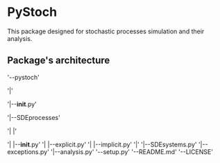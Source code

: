 # PyStoch

This package designed for stochastic processes simulation and their analysis. 

## Package's architecture
'--pystoch'

  '|'

  '|--__init__.py'

  '|--SDEprocesses'

  '|    |'

  '|    |--__init__.py'
  '|    |--explicit.py'
  '|    |--implicit.py'
  '|'
  '|--SDEsystems.py'
  '|--exceptions.py'
  '|--analysis.py'
'--setup.py'
'--README.md'
'--LICENSE'
